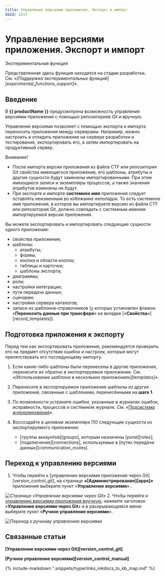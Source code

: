 ```yaml
---
title: Управление версиями приложения. Экспорт и импорт
kbId: 2217
---
```


# Управление версиями приложения. Экспорт и импорт

Экспериментальная функция

Представленная здесь функция находится на стадии разработки. См. *«[Поддержка экспериментальных функций][experimental_functions_support]»*.

## Введение

В **{{ productName }}** предусмотрена возможность управления версиями приложения с помощью репозиториев Git и вручную.

Управление версиями позволяет с помощью экспорта и импорта переносить приложения между серверами. Например, можно настроить и отладить приложение на сервере разработки и тестирования, экспортировать его, а затем импортировать на продуктивный сервер.

Внимание!

- После импорта версии приложения из файла CTF или репозитория Git свойства имеющегося приложения, его шаблоны, атрибуты и другие сущности будут заменены импортированными. При этом имеющиеся записи и экземпляры процессов, а также значения атрибутов изменены не будут.
- При экспорте и импорте **системное имя** приложения следует оставлять неизменным во избежание неполадок. То есть системное имя приложения, в которое вы импортируете версию из файла CTF или репозитория Git, должно совпадать с системным именем импортируемой версии приложения.

Вы можете экспортировать и импортировать следующие сущности одного приложения:

- свойства приложения;
- шаблоны:
    - атрибуты;
    - формы;
    - кнопки и области кнопок;
    - таблицы и карточки;
    - шаблоны экспорта;
- диаграммы;
- роли;
- настройки интеграции;
- пути передачи данных;
- сценарии;
- настройки сервера каталогов;
- записи из шаблонов-справочников (у которых установлен флажок «**Переносить данные при трансфере**» на вкладке [«**Свойства**»][record_templates]).

## Подготовка приложения к экспорту

Перед тем как экспортировать приложения, рекомендуется проверить его на предмет отсутствия ошибок и настроек, которые могут препятствовать его последующему импорту.

1. Если какие-либо шаблоны были перенесены в другие приложения, перенесите их обратно в экспортируемое приложение. См. *«[Использование шаблона в нескольких приложениях][templates]»*.
2. Перенесите в экспортируемое приложение шаблоны из других приложений, связанные с шаблонами, перенесёнными на **шаге 1**.
3. По возможности устраните ошибки, указанные в журналах ошибок, исправности, процессов и системном журнале. *См. «[Подсистема журналирования](https://kb.comindware.ru/article.php?id=2501)».*
4. Воссоздайте в целевом экземпляре ПО следующие сущности из экспортируемого приложения:

    - [группы аккаунтов][groups], которым назначены [роли][roles];
    - [подключения][connections], используемые в [путях передачи данных][communication_routes].

## Переход к управлению версиями

1. Чтобы перейти к [управлению версиями приложения через Git][version_control_git], на странице **«[Администрирование][apps]»** приложения выберите пункт «**Управление версиями**» *‌*.

_![Страница «Управление версиями через Git»](https://kb.comindware.ru/assets/version_control_git.png)_
2. Чтобы перейти к [управлению версиями приложения вручную](manual_version_control.html), нажмите заголовок «**Управление версиями через Git**» и в раскрывающемся меню выберите пункт «**Ручное управление версиями**».

_![Переход к ручному управлению версиями](https://kb.comindware.ru/assets/verstion_control_switch_to_manual.png)_

## Связанные статьи

**[Управление версиями через Git][version_control_git]**

**[Ручное управление версиями][version_control_manual]**

{% include-markdown ".snippets/hyperlinks_mkdocs_to_kb_map.md" %}
